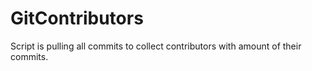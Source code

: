 # GitContributors
Script is pulling all commits to collect contributors with amount of their commits.
